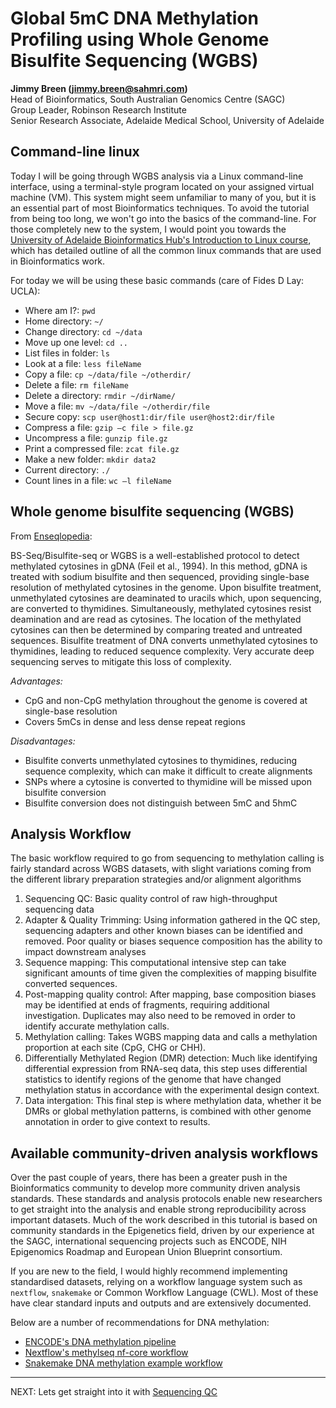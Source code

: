 # Global 5mC DNA Methylation Profiling using Whole Genome Bisulfite Sequencing (WGBS)

__Jimmy Breen (jimmy.breen@sahmri.com)__  
Head of Bioinformatics, South Australian Genomics Centre (SAGC)  
Group Leader, Robinson Research Institute  
Senior Research Associate, Adelaide Medical School, University of Adelaide  

## Command-line linux

Today I will be going through WGBS analysis via a Linux command-line interface, using a terminal-style program located on your assigned virtual machine (VM). 
This system might seem unfamiliar to many of you, but it is an essential part of most Bioinformatics techniques.
To avoid the tutorial from being too long, we won't go into the basics of the command-line. 
For those completely new to the system, I would point you towards the [University of Adelaide Bioinformatics Hub's Introduction to Linux course](https://github.com/UofABioinformaticsHub/BASH-Intro/blob/master/notes/1_bash.md), which has detailed outline of all the common linux commands that are used in Bioinformatics work.  

For today we will be using these basic commands (care of Fides D Lay: UCLA):

- Where am I?: `pwd`
- Home directory: `~/`
- Change directory: `cd ~/data`
- Move up one level: `cd ..`
- List files in folder: `ls`
- Look at a file: `less fileName`
- Copy a file: `cp ~/data/file ~/otherdir/`
- Delete a file: `rm fileName`
- Delete a directory: `rmdir ~/dirName/`
- Move a file: `mv ~/data/file ~/otherdir/file`
- Secure copy: `scp user@host1:dir/file user@host2:dir/file`
- Compress a file: `gzip –c file > file.gz`
- Uncompress a file: `gunzip file.gz`
- Print a compressed file: `zcat file.gz`
- Make a new folder: `mkdir data2`
- Current directory: `./`
- Count lines in a file: `wc –l fileName`

## Whole genome bisulfite sequencing (WGBS)

From [Enseqlopedia](http://enseqlopedia.com/wiki-entry/dna-sequencing-methods/epigenetics/bs-seqbisulfite-seqwgbs/):  

BS-Seq/Bisulfite-seq or WGBS is a well-established protocol to detect methylated cytosines in gDNA (Feil et al., 1994). In this method, gDNA is treated with sodium bisulfite and then sequenced, providing single-base resolution of methylated cytosines in the genome. Upon bisulfite treatment, unmethylated cytosines are deaminated to uracils which, upon sequencing, are converted to thymidines. Simultaneously, methylated cytosines resist deamination and are read as cytosines. The location of the methylated cytosines can then be determined by comparing treated and untreated sequences. Bisulfite treatment of DNA converts unmethylated cytosines to thymidines, leading to reduced sequence complexity. Very accurate deep sequencing serves to mitigate this loss of complexity.

_Advantages:_  
- CpG and non-CpG methylation throughout the genome is covered at single-base resolution
- Covers 5mCs in dense and less dense repeat regions

_Disadvantages:_
- Bisulfite converts unmethylated cytosines to thymidines, reducing sequence complexity, which can make it difficult to create alignments
- SNPs where a cytosine is converted to thymidine will be missed upon bisulfite conversion
- Bisulfite conversion does not distinguish between 5mC and 5hmC

## Analysis Workflow

The basic workflow required to go from sequencing to methylation calling is fairly standard across WGBS datasets, with slight variations coming from the different library preparation strategies and/or alignment algorithms

1. Sequencing QC: Basic quality control of raw high-throughput sequencing data
2. Adapter & Quality Trimming: Using information gathered in the QC step, sequencing adapters and other known biases can be identified and removed. Poor quality or biases sequence composition has the ability to impact downstream analyses
3. Sequence mapping: This computational intensive step can take significant amounts of time given the complexities of mapping bisulfite converted sequences. 
4. Post-mapping quality control: After mapping, base composition biases may be identified at ends of fragments, requiring additional investigation. Duplicates may also need to be removed in order to identify accurate methylation calls.
5. Methylation calling: Takes WGBS mapping data and calls a methylation proportion at each site (CpG, CHG or CHH).
6. Differentially Methylated Region (DMR) detection: Much like identifying differential expression from RNA-seq data, this step uses differential statistics to identify regions of the genome that have changed methylation status in accordance with the experimental design context.
7. Data intergation: This final step is where methylation data, whether it be DMRs or global methylation patterns, is combined with other genome annotation in order to give context to results.


## Available community-driven analysis workflows

Over the past couple of years, there has been a greater push in the Bioinformatics community to develop more community driven analysis standards.
These standards and analysis protocols enable new researchers to get straight into the analysis and enable strong reproducibility across important datasets.
Much of the work described in this tutorial is based on community standards in the Epigenetics field, driven by our experience at the SAGC, international sequencing projects such as ENCODE, NIH Epigenomics Roadmap and European Union Blueprint consortium.

If you are new to the field, I would highly recommend implementing standardised datasets, relying on a workflow language system such as `nextflow`, `snakemake` or Common Workflow Language (CWL).
Most of these have clear standard inputs and outputs and are extensively documented.


Below are a number of recommendations for DNA methylation:

- [ENCODE's DNA methylation pipeline](https://www.encodeproject.org/pipelines/ENCPL985BLO/)
- [Nextflow's methylseq nf-core workflow](https://github.com/nf-core/methylseq)
- [Snakemake DNA methylation example workflow](https://github.com/dohlee/snakemake-bismark-methyldackel)

---

NEXT: Lets get straight into it with [Sequencing QC](tutorial/BS_quality_control.md)